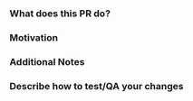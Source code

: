 ### What does this PR do?

<!-- A brief description of the change being made with this pull request. -->

### Motivation

<!-- Why is this change needed? Link any related Jira cards here. -->

### Additional Notes

<!-- Any other relevant context that would be helpful. -->

### Describe how to test/QA your changes

<!-- How was the change validated? Are there automated tests to prevent regressions? -->
